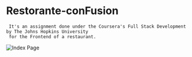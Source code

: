 # Restorante-conFusion
     It's an assignment done under the Coursera's Full Stack Development by The Johns Hopkins University 
     for the Frontend of a restaurant.
   
 ![Index Page](Restorante-conFusion/screenshots/index.png?raw=true "Index Page")
